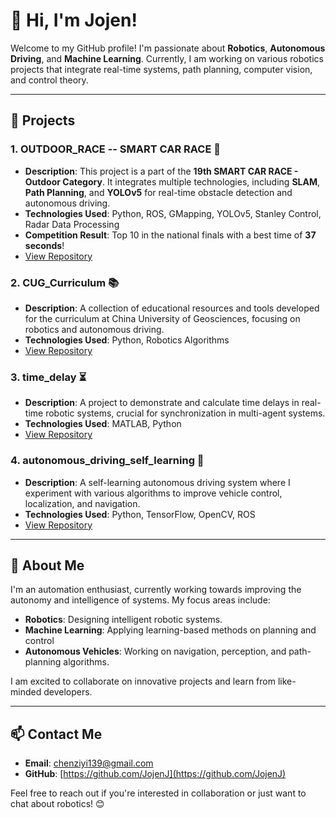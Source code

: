# 👋 Hi, I'm Jojen!

Welcome to my GitHub profile! I'm passionate about **Robotics**, **Autonomous Driving**, and **Machine Learning**. Currently, I am working on various robotics projects that integrate real-time systems, path planning, computer vision, and control theory.

---

## 🚀 **Projects**

### 1. **OUTDOOR_RACE -- SMART CAR RACE** 🚗
   - **Description**: This project is a part of the **19th SMART CAR RACE - Outdoor Category**. It integrates multiple technologies, including **SLAM**, **Path Planning**, and **YOLOv5** for real-time obstacle detection and autonomous driving.
   - **Technologies Used**: Python, ROS, GMapping, YOLOv5, Stanley Control, Radar Data Processing
   - **Competition Result**: Top 10 in the national finals with a best time of **37 seconds**!
   - [View Repository](https://github.com/JojenJ/OUTDOOR_RACE--SMART_CAR_RACE)

### 2. **CUG_Curriculum** 📚
   - **Description**: A collection of educational resources and tools developed for the curriculum at China University of Geosciences, focusing on robotics and autonomous driving.
   - **Technologies Used**: Python, Robotics Algorithms
   - [View Repository](https://github.com/JojenJ/CUG_Curriculum)

### 3. **time_delay** ⏳
   - **Description**: A project to demonstrate and calculate time delays in real-time robotic systems, crucial for synchronization in multi-agent systems.
   - **Technologies Used**: MATLAB, Python
   - [View Repository](https://github.com/JojenJ/time_delay)

### 4. **autonomous_driving_self_learning** 🤖
   - **Description**: A self-learning autonomous driving system where I experiment with various algorithms to improve vehicle control, localization, and navigation.
   - **Technologies Used**: Python, TensorFlow, OpenCV, ROS
   - [View Repository](https://github.com/JojenJ/autonomous_driving_self_learning)

---

## 🌱 **About Me**

I'm an automation enthusiast, currently working towards improving the autonomy and intelligence of systems. My focus areas include:

- **Robotics**: Designing intelligent robotic systems.
- **Machine Learning**: Applying learning-based methods on planning and control
- **Autonomous Vehicles**: Working on navigation, perception, and path-planning algorithms.

I am excited to collaborate on innovative projects and learn from like-minded developers.

---

## 📫 **Contact Me**

- **Email**: chenziyi139@gmail.com
- **GitHub**: [https://github.com/JojenJ](https://github.com/JojenJ)

Feel free to reach out if you're interested in collaboration or just want to chat about robotics! 😊
